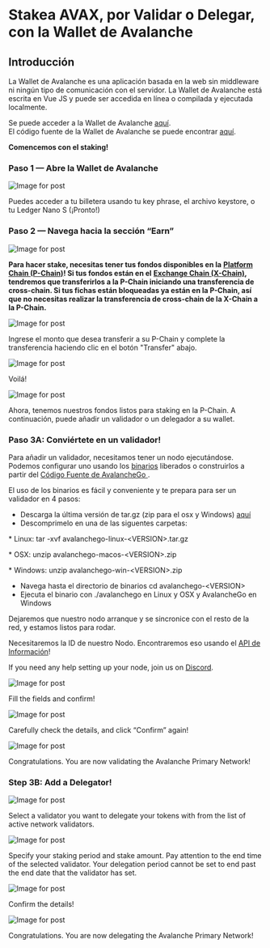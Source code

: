 # Stakea AVAX, por Validar o Delegar, con la Wallet de Avalanche

## **Introducción** <a id="001f"></a>

La Wallet de Avalanche es una aplicación basada en la web sin middleware ni ningún tipo de comunicación con el servidor. La Wallet de Avalanche está escrita en Vue JS y puede ser accedida en línea o compilada y ejecutada localmente.

Se puede acceder a la Wallet de Avalanche [aquí](https://wallet.avax.network/).  
El código fuente de la Wallet de Avalanche se puede encontrar [aquí](https://github.com/ava-labs/avalanche-wallet).

**Comencemos con el staking!**

### **Paso 1 — Abre la Wallet de Avalanche** <a id="552d"></a>

![Image for post](https://miro.medium.com/max/1552/0*tpBIOjLdppuNKMjA)

Puedes acceder a tu billetera usando tu key phrase, el archivo keystore, o tu Ledger Nano S \(¡Pronto!\)

### **Paso 2 — Navega hacia la sección “Earn”** <a id="dc5a"></a>

![Image for post](https://miro.medium.com/max/1504/0*XTh3nZzBI1bkLbwO)

**Para hacer stake, necesitas tener tus fondos disponibles en la** [**Platform Chain \(P-Chain\)**](../../../learn/platform-overview/#platform-chain-p-chain)**! Si tus fondos están en el** [**Exchange Chain \(X-Chain\)**](../../../learn/platform-overview/#exchange-chain-x-chain)**, tendremos que transferirlos a la P-Chain iniciando una transferencia de cross-chain. Si tus fichas están bloqueadas ya están en la P-Chain, así que no necesitas realizar la transferencia de cross-chain de la X-Chain a la P-Chain.**

![Image for post](https://miro.medium.com/max/1522/0*xKAf0nXSzqIdmBDg)

Ingrese el monto que desea transferir a su P-Chain y complete la transferencia haciendo clic en el botón "Transfer" abajo.

![Image for post](https://miro.medium.com/max/1488/0*aremeYNYtKP5nGPx)

Voilá!

![Image for post](https://miro.medium.com/max/1512/0*XP8f8CISy-LJ_Lc3)

Ahora, tenemos nuestros fondos listos para staking en la P-Chain. A continuación, puede añadir un validador o un delegador a su wallet.

### **Paso 3A: Conviértete en un validador!** <a id="60f0"></a>

Para añadir un validador, necesitamos tener un nodo ejecutándose. Podemos configurar uno usando los [binarios](https://github.com/ava-labs/avalanchego/releases/) liberados o construirlos a partir del [Código Fuente de AvalancheGo ](https://github.com/ava-labs/avalanchego).

El uso de los binarios es fácil y conveniente y te prepara para ser un validador en 4 pasos:

* Descarga la última versión de tar.gz \(zip para el osx y Windows\) [aquí](https://github.com/ava-labs/avalanchego/releases)
* Descomprimelo en una de las siguentes carpetas: 

\* Linux: tar -xvf avalanchego-linux-&lt;VERSION&gt;.tar.gz

\* OSX: unzip avalanchego-macos-&lt;VERSION&gt;.zip

\* Windows: unzip avalanchego-win-&lt;VERSION&gt;.zip

* Navega hasta el directorio de binarios cd avalanchego-&lt;VERSION&gt;
* Ejecuta el binario con ./avalanchego en Linux y OSX y AvalancheGo en Windows

Dejaremos que nuestro nodo arranque y se sincronice con el resto de la red, y estamos listos para rodar.

Necesitaremos la ID de nuestro Nodo. Encontraremos eso usando el [API de Información](../../avalanchego-apis/info-api.md)!

If you need any help setting up your node, join us on [Discord](https://chat.avax.network/).

![Image for post](https://miro.medium.com/max/1600/0*6hZSaT651Dd7R4bL)

Fill the fields and confirm!

![Image for post](https://miro.medium.com/max/1600/0*cy61ZMDY5veMvCZj)

Carefully check the details, and click “Confirm” again!

![Image for post](https://miro.medium.com/max/1600/0*f3GlN03He6TFkOV7)

Congratulations. You are now validating the Avalanche Primary Network!

### **Step 3B: Add a Delegator!** <a id="59bd"></a>

![Image for post](https://miro.medium.com/max/1600/0*f-wXi2SiSm4eBmHt)

Select a validator you want to delegate your tokens with from the list of active network validators.

![Image for post](https://miro.medium.com/max/1600/0*uNnT2PtjCslRKFbF)

Specify your staking period and stake amount. Pay attention to the end time of the selected validator. Your delegation period cannot be set to end past the end date that the validator has set.

![Image for post](https://miro.medium.com/max/1600/0*M_6_7L9jtYuPTp-A)

Confirm the details!

![Image for post](https://miro.medium.com/max/1600/0*Silj8-uZTm5g9xSi)

Congratulations. You are now delegating the Avalanche Primary Network!

<!--stackedit_data:
eyJoaXN0b3J5IjpbMjA1NTk5MzE0OCwtNjY2OTcwNTcxXX0=
-->